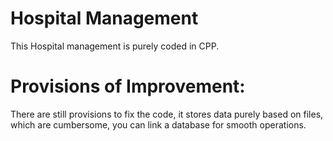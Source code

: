 # Hospital Management 
This Hospital management is purely coded in CPP.

# Provisions of Improvement: 

There are still provisions to fix the code, it stores data purely based on files, which are cumbersome, you can link a database for smooth operations.

